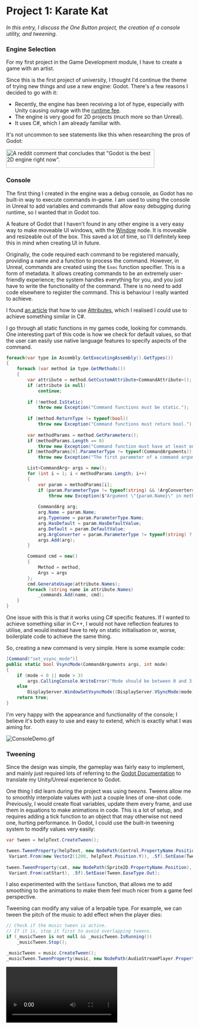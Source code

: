# Project 1: Karate Kat

_In this entry, I discuss the One Button project, the creation of a console utility, and tweening._

### Engine Selection

For my first project in the Game Development module, I have to create a game with an artist. 

Since this is the first project of university, I thought I'd continue the theme of trying new things and use a new engine: Godot. There's a few reasons I decided to go with it:
- Recently, the engine has been receiving a lot of hype, especially with Unity causing outrage with the [runtime fee](https://en.wikipedia.org/wiki/Unity_(game_engine)#Runtime_fee_reception).
- The engine is very good for 2D projects (much more so than Unreal).
- It uses C#, which I am already familiar with.

It's not uncommon to see statements like this when researching the pros of Godot:

<img alt="A reddit comment that concludes that &quot;Godot is the best 2D engine right now&quot;." height="50" src="godot_2d_reddit.png" width="400"/>

### Console

The first thing I created in the engine was a debug console, as Godot has no built-in way to execute commands in-game.
I am used to using the console in Unreal to add variables and commands that allow easy debugging during runtime, so I wanted that in Godot too.

A feature of Godot that I haven't found in any other engine is a very easy way to make moveable UI windows, with the [Window](https://docs.godotengine.org/en/stable/classes/class_window.html) node.
It is moveable and resizeable out of the box. This saved a lot of time, so I'll definitely keep this in mind when creating UI in future.

Originally, the code required each command to be registered manually, providing a name and a function to process the command.
However, in Unreal, commands are created using the ``Exec`` function specifier. This is a form of metadata.
It allows creating commands to be an extremely user-friendly experience; the system handles everything for you, 
and you just have to write the functionality of the command.  There is no need to add code elsewhere to register the command. 
This is behaviour I really wanted to achieve.

I found [an article](https://medium.com/@lexitrainerph/mastering-c-attributes-a-comprehensive-guide-from-basics-to-advanced-38322b54dd98) 
that how to use [Attributes](https://learn.microsoft.com/en-us/dotnet/csharp/advanced-topics/reflection-and-attributes/), which I realised I could use to achieve something similar in C#.

I go through all static functions in my games code, looking for commands.
One interesting part of this code is how we check for default values, so that the user can easily 
use native language features to specify aspects of the command.

```C#
foreach(var type in Assembly.GetExecutingAssembly().GetTypes()) 
{
    foreach (var method in type.GetMethods())
    {
        var attribute = method.GetCustomAttribute<CommandAttribute>();
        if (attribute is null)
            continue;
        
        if (!method.IsStatic)
            throw new Exception("Command functions must be static.");
        
        if (method.ReturnType != typeof(bool))
            throw new Exception("Command functions must return bool.");
        
        var methodParams = method.GetParameters();
        if (methodParams.Length == 0)
            throw new Exception("Command function must have at least one argument (of type CommandArgs).");
        if (methodParams[0].ParameterType != typeof(CommandArguments))
            throw new Exception("The first parameter of a command argument must be of type CommandArgs.");

        List<CommandArg> args = new();
        for (int i = 1; i < methodParams.Length; i++)
        {
            var param = methodParams[i];
            if (param.ParameterType != typeof(string) && !ArgConverters.ContainsKey(param.ParameterType))
                throw new Exception($"Argument \"{param.Name}\" in method {type.Name}.{method.Name} doesn't have a registered converter.");
            
            CommandArg arg;
            arg.Name = param.Name;
            arg.Typename = param.ParameterType.Name;
            arg.HasDefault = param.HasDefaultValue;
            arg.Default = param.DefaultValue;
            arg.ArgConverter = param.ParameterType != typeof(string) ? ArgConverters[param.ParameterType] : null;
            args.Add(arg);
        }

        Command cmd = new()
        {
            Method = method,
            Args = args
        };
        cmd.GenerateUsage(attribute.Names);
        foreach (string name in attribute.Names)
            _commands.Add(name, cmd);
    }
}
```

One issue with this is that it works using C# specific features. If I wanted to achieve something siliar in C++, I would
not have reflection features to utilise, and would instead have to rely on static initialisation or, worse, boilerplate code
to achieve the same thing.

So, creating a new command is very simple. Here is some example code:

```C#
[Command("set_vsync_mode")]
public static bool VsyncMode(CommandArguments args, int mode)
{
    if (mode < 0 || mode > 3)
        args.CallingConsole.WriteError("Mode should be between 0 and 3, inclusive.");
    else
        DisplayServer.WindowSetVsyncMode((DisplayServer.VSyncMode)mode);
    return true;
}
```

I'm very happy with the appearance and functionality of the console; 
I believe it's both easy to use and easy to extend, which is exactly what I was aiming for.

![ConsoleDemo.gif](ConsoleDemo.gif)

### Tweening

Since the design was simple, the gameplay was fairly easy to implement, and mainly just required lots of referring to the [Godot Documentation](https://docs.godotengine.org/en/stable/index.html) to translate my Unity/Unreal experience to Godot.

One thing I did learn during the project was using _tweens_. Tweens allow me to smoothly interpolate values with just a couple lines of one-shot code.
Previously, I would create float variables, update them every frame, and use them in equations to make animations in code.
This is a lot of setup, and requires adding a tick function to an object that may otherwise not need one, hurting performance.
In Godot, I could use the built-in tweening system to modify values very easily:

```C#
var tween = helpText.CreateTween();

tween.TweenProperty(helpText, new NodePath(Control.PropertyName.Position),
 Variant.From(new Vector2(1200, helpText.Position.Y)), .5f).SetEase(Tween.EaseType.Out);
 
tween.TweenProperty(cat, new NodePath(Sprite2D.PropertyName.Position),
 Variant.From(catStart), .5f).SetEase(Tween.EaseType.Out);
```

I also experimented with the ``SetEase`` function, that allows me to add smoothing to the animations to make
them feel much nicer from a game feel perspective.

Tweening can modify any value of a lerpable type. For example, we can tween the pitch of the music to add effect when the player dies:

```C#
// Check if the music tween is active. 
// If it is, stop it first to avoid overlapping tweens.
if (_musicTween is not null && _musicTween.IsRunning())
    _musicTween.Stop();

_musicTween = music.CreateTween();
_musicTween.TweenProperty(music, new NodePath(AudioStreamPlayer.PropertyName.PitchScale), 0.1, 0.5f);
```

<video src="../videos/kkmusicexample.mp4"/>

Tweening is a very useful tool that saves lots of boilerplate code while remaining performant,
and offering useful functions for improving the feel of animations.
In the future, I'll keep this in mind when creating animations in Godot code, and will seek out similar 
features in other engines.

### Project Review

Overall, I believe this project went well for me. I learned the basics of a new engine, which is important 
for a programmer, as the industry is constantly changing. You need to be able to pick up new tools, and the only 
way to keep that ability fresh is to continually try them.

Unfortunately, communication between my artist and I broke down and I did not receive the art for 
the project until _after_ the deadline. In the future, I should be more proactive about receiving art
and implementing it as early as possible so artists can receive feedback.

The immediate focus on creating tooling instead of gameplay definitely slowed me down in the start, 
and I think in future it's definitely a better idea to get gameplay prototypes up first. 
If I spent more time on those, I may have been able to create a more interesting design.
